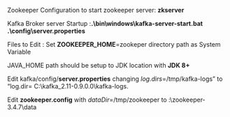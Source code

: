 Zookeeper Configuration to start zookeeper server: **zkserver**

Kafka Broker server Startup :**.\bin\windows\kafka-server-start.bat .\config\server.properties**

Files to Edit :
 Set **ZOOKEEPER_HOME**=zookeper directory path as System Variable

 JAVA_HOME path should be setup to JDK location with **JDK 8+**

 Edit kafka/config/**server.properties** changing *log.dirs*=/tmp/kafka-logs” to “log.dir= C:\kafka_2.11-0.9.0.0\kafka-logs.

 Edit **zookeeper.config** with *dataDir*=/tmp/zookeeper to :\zookeeper-3.4.7\data
